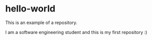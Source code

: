 # hello-world
This is an example of a repository.

I am a software engineering student and this is my first repository :)
